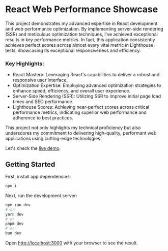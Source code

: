 # React Web Performance Showcase

This project demonstrates my advanced expertise in React development and web performance optimization. By implementing server-side rendering (SSR) and meticulous optimization techniques, I've achieved exceptional results in key performance metrics. In fact, this application consistently achieves perfect scores across almost every vital metric in Lighthouse tests, showcasing its exceptional responsiveness and efficiency.

### Key Highlights:

- React Mastery: Leveraging React's capabilities to deliver a robust and responsive user interface.
- Optimization Expertise: Employing advanced optimization strategies to enhance speed, efficiency, and overall user experience.
- Server-Side Rendering (SSR): Utilizing SSR to improve initial page load times and SEO performance.
- Lighthouse Scores: Achieving near-perfect scores across critical performance metrics, indicating superior web performance and adherence to best practices.

This project not only highlights my technical proficiency but also underscores my commitment to delivering high-quality, performant web applications using cutting-edge technologies.

Let's check the [live demo](https://donation-form-l8e902dvi-medi71s-projects.vercel.app/).

## Getting Started

First, install app dependencies:

```bash
npm i
```

Next, run the development server:

```bash
npm run dev
# or
yarn dev
# or
pnpm dev
# or
bun dev
```

Open [http://localhost:3000](http://localhost:3000) with your browser to see the result.


